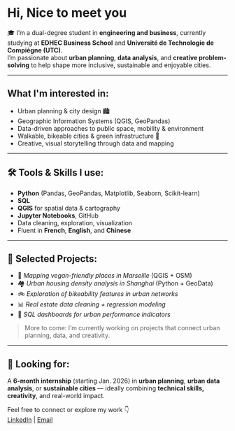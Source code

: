 #  Hi, Nice to meet you 

🎓 I’m a dual-degree student in **engineering and business**, currently studying at **EDHEC Business School** and **Université de Technologie de Compiègne (UTC)**.  
 I’m passionate about **urban planning**, **data analysis**, and **creative problem-solving** to help shape more inclusive, sustainable and enjoyable cities.

---

##  What I'm interested in:
- Urban planning & city design 🏙️
- Geographic Information Systems (QGIS, GeoPandas)
- Data-driven approaches to public space, mobility & environment
- Walkable, bikeable cities & green infrastructure 🌿
- Creative, visual storytelling through data and mapping

---

## 🛠️ Tools & Skills I use:
- **Python** (Pandas, GeoPandas, Matplotlib, Seaborn, Scikit-learn)
- **SQL**
- **QGIS** for spatial data & cartography
- **Jupyter Notebooks**, GitHub
- Data cleaning, exploration, visualization
- Fluent in **French**, **English**, and **Chinese**

---

## 🧪 Selected Projects:
- 📍 *Mapping vegan-friendly places in Marseille* (QGIS + OSM)
- 🏘️ *Urban housing density analysis in Shanghai* (Python + GeoData)
- 🚲 *Exploration of bikeability features in urban networks*
- 📊 *Real estate data cleaning + regression modeling*
- 🔎 *SQL dashboards for urban performance indicators*

> More to come: I’m currently working on projects that connect urban planning, data, and creativity.

---

## 💼 Looking for:
A **6-month internship** (starting Jan. 2026) in **urban planning**, **urban data analysis**, or **sustainable cities** — ideally combining **technical skills, creativity**, and real-world impact.

Feel free to connect or explore my work 👇  
[LinkedIn](https://www.linkedin.com/in/thalia-ghali-028710236/) | [Email](ghali.thalia0@gmail.com)
